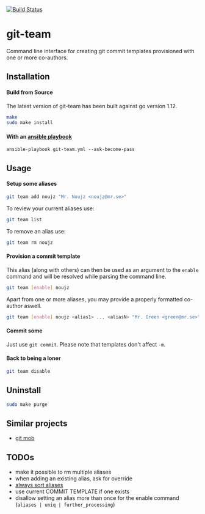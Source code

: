 [![Build Status](https://travis-ci.org/hekmekk/git-team.svg?branch=master)](https://travis-ci.org/hekmekk/git-team)

# git-team

Command line interface for creating git commit templates provisioned with one or more co-authors.

## Installation
#### Build from Source
The latest version of git-team has been built against go version 1.12.
```bash
make
sudo make install
```
#### With an [ansible playbook](../master/contrib/ansible/roles/git-team/tasks/main.yml)
```
ansible-playbook git-team.yml --ask-become-pass
```

## Usage

#### Setup some aliases
```bash
git team add noujz "Mr. Noujz <noujz@mr.se>"
```

To review your current aliases use:
```bash
git team list
```

To remove an alias use:
```bash
git team rm noujz
```

#### Provision a commit template
This alias (along with others) can then be used as an argument to the `enable` command and will be resolved while parsing the command line.
```bash
git team [enable] noujz
```
Apart from one or more aliases, you may provide a properly formatted co-author aswell.
```bash
git team [enable] noujz <alias1> ... <aliasN> "Mr. Green <green@mr.se>"
```

#### Commit some
Just use `git commit`. Please note that templates don't affect `-m`.

#### Back to being a loner
```bash
git team disable
```

## Uninstall
```bash
sudo make purge
```

## Similar projects
- [git mob](https://www.npmjs.com/package/git-mob)

## TODOs
- make it possible to rm multiple aliases
- when adding an existing alias, ask for override
- [always sort aliases](https://stackoverflow.com/questions/23330781/sort-go-map-values-by-keys)
- use current COMMIT TEMPLATE if one exists
- disallow setting an alias more than once for the enable command (`aliases | uniq | further_processing`)

